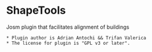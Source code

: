 ShapeTools
==========

Josm plugin that facilitates alignment of buildings

    * Plugin author is Adrian Antochi && Trifan Valerica
    * The license for plugin is "GPL v3 or later".
